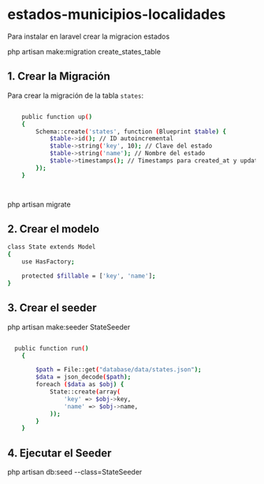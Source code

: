 # estados-municipios-localidades


Para instalar en laravel crear la migracion estados 

php artisan make:migration create_states_table

## 1. Crear la Migración

Para crear la migración de la tabla `states`:

```bash

    public function up()
    {
        Schema::create('states', function (Blueprint $table) {
            $table->id(); // ID autoincremental
            $table->string('key', 10); // Clave del estado
            $table->string('name'); // Nombre del estado
            $table->timestamps(); // Timestamps para created_at y updated_at
        });
    }




```

php artisan migrate

## 2. Crear el modelo

```bash
class State extends Model
{
    use HasFactory;

    protected $fillable = ['key', 'name'];
}

```

## 3. Crear el seeder
php artisan make:seeder StateSeeder


```bash

  public function run()
    {

        $path = File::get("database/data/states.json");
        $data = json_decode($path);
        foreach ($data as $obj) {
            State::create(array(
                'key' => $obj->key,
                'name' => $obj->name,
            ));
        }
    }

```

## 4. Ejecutar el Seeder

php artisan db:seed --class=StateSeeder




